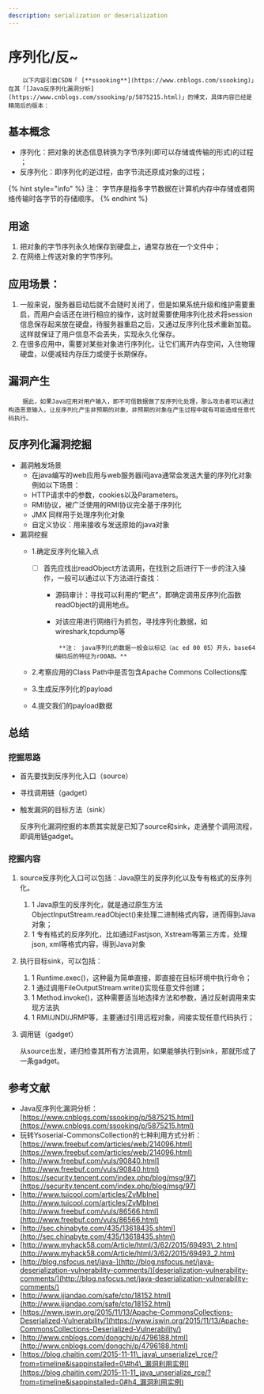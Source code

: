 ```yaml
---
description: serialization or deserialization
---
```


# 序列化/反~

        以下内容引自CSDN「 [**ssooking**](https://www.cnblogs.com/ssooking)」在其「[Java反序列化漏洞分析](https://www.cnblogs.com/ssooking/p/5875215.html)」的博文，具体内容已经是精简后的版本：

## 基本概念

* 序列化：把对象的状态信息转换为字节序列\(即可以存储或传输的形式\)的过程 ；
* 反序列化：即序列化的逆过程，由字节流还原成对象的过程；

{% hint style="info" %}
注： 字节序是指多字节数据在计算机内存中存储或者网络传输时各字节的存储顺序。
{% endhint %}

## 用途

1. 把对象的字节序列永久地保存到硬盘上，通常存放在一个文件中；
2. 在网络上传送对象的字节序列。

## **应用场景：**

1. 一般来说，服务器启动后就不会随时关闭了，但是如果系统升级和维护需要重启，而用户会话还在进行相应的操作，这时就需要使用序列化技术将session信息保存起来放在硬盘，待服务器重启之后，又通过反序列化技术重新加载。这样就保证了用户信息不会丢失，实现永久化保存。
2. 在很多应用中，需要对某些对象进行序列化，让它们离开内存空间，入住物理硬盘，以便减轻内存压力或便于长期保存。

## 漏洞产生

        据此，如果Java应用对用户输入，即不可信数据做了反序列化处理，那么攻击者可以通过构造恶意输入，让反序列化产生非预期的对象，非预期的对象在产生过程中就有可能造成任意代码执行。

## 反序列化漏洞挖掘

* 漏洞触发场景
  * 在java编写的web应用与web服务器间java通常会发送大量的序列化对象例如以下场景： 
  * HTTP请求中的参数，cookies以及Parameters。
  * RMI协议，被广泛使用的RMI协议完全基于序列化
  * JMX 同样用于处理序列化对象
  * 自定义协议：用来接收与发送原始的java对象
* 漏洞挖掘
  * 1.确定反序列化输入点

    * [ ] 首先应找出readObject方法调用，在找到之后进行下一步的注入操作，一般可以通过以下方法进行查找：
      * 源码审计：寻找可以利用的“靶点”，即确定调用反序列化函数readObject的调用地点。
      * 对该应用进行网络行为抓包，寻找序列化数据，如wireshark,tcpdump等

             **注： java序列化的数据一般会以标记（ac ed 00 05）开头，base64编码后的特征为rO0AB。**

  * 2.考察应用的Class Path中是否包含Apache Commons Collections库
  * 3.生成反序列化的payload
  * 4.提交我们的payload数据

## 总结

### 挖掘思路

* 首先要找到反序列化入口（source）
* 寻找调用链（gadget） 
* 触发漏洞的目标方法（sink） 

  反序列化漏洞挖掘的本质其实就是已知了source和sink，走通整个调用流程，即调用链gadget。

### 挖掘内容

1. source反序列化入口可以包括：Java原生的反序列化以及专有格式的反序列化。
   1. 1 Java原生的反序列化，就是通过原生方法ObjectInputStream.readObject\(\)来处理二进制格式内容，进而得到Java对象；
   2. 1 专有格式的反序列化，比如通过Fastjson, Xstream等第三方库，处理json, xml等格式内容，得到Java对象 
2. 执行目标sink，可以包括：
   1. 1 Runtime.exec\(\)，这种最为简单直接，即直接在目标环境中执行命令；
   2. 1 通过调用FileOutputStream.write\(\)实现任意文件创建；
   3. 1 Method.invoke\(\)，这种需要适当地选择方法和参数，通过反射调用来实现方法执
   4. 1 RMI/JNDI/JRMP等，主要通过引用远程对象，间接实现任意代码执行；
3. 调用链（gadget）

   从source出发，递归检查其所有方法调用，如果能够执行到sink，那就形成了一条gadget。

## 参考文献

* Java反序列化漏洞分析：[https://www.cnblogs.com/ssooking/p/5875215.html](https://www.cnblogs.com/ssooking/p/5875215.html)
* 玩转Ysoserial-CommonsCollection的七种利用方式分析：[https://www.freebuf.com/articles/web/214096.html](https://www.freebuf.com/articles/web/214096.html)
* [http://www.freebuf.com/vuls/90840.html](http://www.freebuf.com/vuls/90840.html)
* [https://security.tencent.com/index.php/blog/msg/97](https://security.tencent.com/index.php/blog/msg/97) 
* [http://www.tuicool.com/articles/ZvMbIne](http://www.tuicool.com/articles/ZvMbIne) [http://www.freebuf.com/vuls/86566.html](http://www.freebuf.com/vuls/86566.html) 
* [http://sec.chinabyte.com/435/13618435.shtml](http://sec.chinabyte.com/435/13618435.shtml) 
* [http://www.myhack58.com/Article/html/3/62/2015/69493\_2.htm](http://www.myhack58.com/Article/html/3/62/2015/69493_2.htm) 
* [http://blog.nsfocus.net/java-](http://blog.nsfocus.net/java-deserialization-vulnerability-comments/)[deserialization-vulnerability-comments/](http://blog.nsfocus.net/java-deserialization-vulnerability-comments/) 
* [http://www.ijiandao.com/safe/cto/18152.html](http://www.ijiandao.com/safe/cto/18152.html) 
* [https://www.iswin.org/2015/11/13/Apache-CommonsCollections-Deserialized-Vulnerability/](https://www.iswin.org/2015/11/13/Apache-CommonsCollections-Deserialized-Vulnerability/) 
* [http://www.cnblogs.com/dongchi/p/4796188.html](http://www.cnblogs.com/dongchi/p/4796188.html)
* [https://blog.chaitin.com/2015-11-11\_java\_unserialize\_rce/?from=timeline&isappinstalled=0\#h4\_漏洞利用实例](https://blog.chaitin.com/2015-11-11_java_unserialize_rce/?from=timeline&isappinstalled=0#h4_漏洞利用实例)



